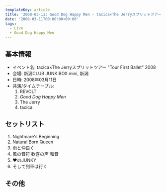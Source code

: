 ```yaml
---
templateKey: article
title: '2008-03-11: Good Dog Happy Men - tacica×The Jerryスプリットツアー \"Tour First Ballet\" 2008 at 新潟CLUB JUNK BOX mini'
date: '2008-03-11T00:00:00+09:00'
tags:
  - Live
  - Good Dog Happy Men
---
```

## 基本情報

* イベント名: tacica×The Jerryスプリットツアー "Tour First Ballet" 2008
* 会場: 新潟CLUB JUNK BOX mini, 新潟
* 日時: 2008年03月11日
* 共演/タイムテーブル:
  1. REVOLT
  1. *Good Dog Happy Men*
  1. The Jerry
  1. tacica

## セットリスト

1. Nightmare's Beginning
1. Natural Born Queen
1. 雨と仲良く
1. 風の音符 歓喜の声 和音
1. ♥のJUNKY
1. そして列車は行く

## その他

